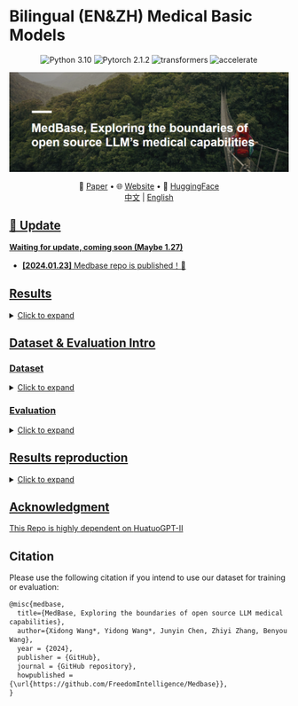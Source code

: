 # Bilingual (EN&amp;ZH) Medical Basic Models




<center>

![Python 3.10](https://img.shields.io/badge/Python-3.10-lightblue) ![Pytorch 2.1.2](https://img.shields.io/badge/PyTorch-2.1.2-lightblue) ![transformers](https://img.shields.io/badge/transformers-4.34.0.dev0%2B-lightblue) ![accelerate](https://img.shields.io/badge/accelerate-0.22-lightblue)
</center>


![Medbase](assets/Medbase.png)

<p align="center">
   📃 <a href="" target="_blank">Paper</a> • 🌐 <a href="" target="_blank">Website</a> • 🤗 <a href="" target="_blank">HuggingFace</a>  
   <br>  <a href="./README_zh.md">   中文</a> | <a href="./README_zh.md"> English
</p>

     

## 🌈 Update

**Waiting for update, coming soon (Maybe 1.27)**

* **[2024.01.23]** Medbase repo is published！🎉


## Results
<details><summary>Click to expand</summary>

**More Results and Models are coming soon !**

| Model          | MedQA-USMLE | MedMCQA | PubMedQA | MMLU-Medical | MedQA-MCMLE | CMB-single | CMMLU-Medical | CExam |
| -------------- | ----------- | ------- | -------- | ------------ | ----------- | ---------- | ------------- | ----- |
| Qwen-1.8B-chat | 27.42       | 29.18   | 34.90    | 37.47        | 44.25       | 31.40      | 37.28         | 30.65 |
| Qwen-1.8B      | 26.71       | 30.34   | 49.30    | 41.10        | 44.63       | 33.15      | 37.96         | 34.50 |
| Medbase-1.8B   | 45.01       | 48.00   | 53.00    | 53.39        | 76.15       | 56.15      | 57.46         | 61.50 |
| Llama2-7B      | 25.84       | 32.76   | 43.20    | 33.51        | 25.10       | 20.75      | 23.78         | 20.65 |
| Huatuo2-7B     | 41.13       | 41.87   |          | 51.44        |             |            | 59.08         | 65.81 |
| Mistral-7B     | 41.10       | 40.20   | 17.80    | 55.80        |             |            |               |       |
| PMC-Llama-7B   | 49.20       | 57.60   | 59.20    | 59.70        |             |            |               |       |

</details>


## Dataset & Evaluation Intro

### Dataset
<details><summary>Click to expand</summary>

| Data Type          | Description                  | Source(ZH)                                                   | Source(EN)                                                   |
| ------------------ | ---------------------------- | ------------------------------------------------------------ | ------------------------------------------------------------ |
| Medical Books      | Medical related Books        | MedQA-books                                                  | Pile-Books                                                   |
| Medical Guidelines | Clinical Medicine Guide      | Chinese Medical Association                                  | [Medtron guideline](https://huggingface.co/datasets/epfl-llm/guidelines) |
| Medical Wiki       | Medical related wikipedia    | Wikipedia & Wikidoc                                          | Wikipedia  & Wikidoc                                         |
| Medical Paper      | Medical related paper        | Papers abstract                                              | PubMed Abstract                                              |
| Medical Web        | Medical related web data     | Wudao                                                        | C4                                                           |
| Medical Exam       | Medical related exams        | MedQA CExam CMB (Train Set)                                  | MedQA MedmcQA PubMedQA  (Train Set)                          |
| Medical Patient    | Doctor-patient dialogue data | [HuatuoGPT-I](https://huggingface.co/datasets/FreedomIntelligence/HuatuoGPT-sft-data-v1) | [PMC_patients](https://huggingface.co/datasets/zhengyun21/PMC-Patients?row=34) |
| General_Replay     | General SFT Data             | Wizard & ShareGPT & Alpaca                                   | Wizard & ShareGPT & Alpaca & [Dataset List](https://huggingface.co/jondurbin/bagel-dpo-34b-v0.2#sft-data-sources) |
| Code               | Code Data                    | [leetcode-11k](https://huggingface.co/datasets/krisfu/awesome-llm-datasets-only-Chinese) | [python_alpaca](https://huggingface.co/datasets/Vezora/Tested-22k-Python-Alpaca) |
| Math               | Math Data                    |                                                              | [mathinstruct](https://huggingface.co/datasets/TIGER-Lab/MathInstruct) |
</details>

### Evaluation
<details><summary>Click to expand</summary>
[ALL test data](https://github.com/FreedomIntelligence/Medbase/tree/main/metadata/test)
- EN:
     - [MedQA-USMLE](https://huggingface.co/datasets/GBaker/MedQA-USMLE-4-options) 
     - [MedMCQA](https://huggingface.co/datasets/medmcqa/viewer/default/test)
     - [PubMedQA](https://huggingface.co/datasets/pubmed_qa)
     - [MMLU-Medical](https://huggingface.co/datasets/cais/mmlu)   Clinical knowledge, Medical genetics, Anatomy, Professional medicine, College biology, College medicine 
- ZH:
     - [MedQA-MCMLE](https://huggingface.co/datasets/bigbio/med_qa/viewer/med_qa_zh_4options_bigbio_qa/test)
     - [CMB-single](https://huggingface.co/datasets/FreedomIntelligence/CMB)
     - [CMMLU-Medical](https://huggingface.co/datasets/haonan-li/cmmlu) anatomy, clinical_knowledge, college_medicine, genetics, nutrition, traditional_chinese_medicine, virology
     - [CExam](https://github.com/williamliujl/CMExam)
- Prompt: Please refer to [test generate code](https://github.com/FreedomIntelligence/Medbase/blob/main/src/process/prepare/data_process_test_qwen.py)
      
</details>


## Results reproduction
<details><summary>Click to expand</summary>

Step 1: Prepare Training Data

Step 2: Train your model

Step 3: Evaluation

</details>



##  Acknowledgment

This Repo is highly dependent on [HuatuoGPT-II](https://github.com/FreedomIntelligence/HuatuoGPT-II)

##  Citation
Please use the following citation if you intend to use our dataset for training or evaluation:

```
@misc{medbase,
  title={MedBase, Exploring the boundaries of open source LLM medical capabilities},
  author={Xidong Wang*, Yidong Wang*, Junyin Chen, Zhiyi Zhang, Benyou Wang},
  year = {2024},
  publisher = {GitHub},
  journal = {GitHub repository},
  howpublished = {\url{https://github.com/FreedomIntelligence/Medbase}},
}
```
